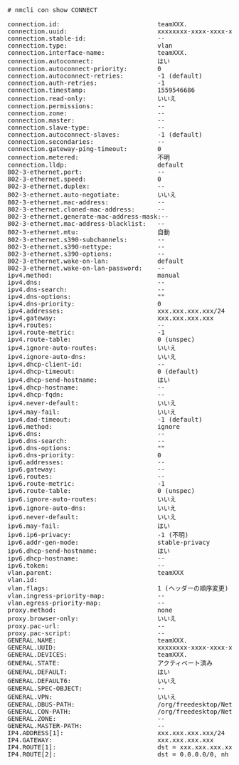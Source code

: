 <pre>
# nmcli con show CONNECT

connection.id:                          teamXXX.<VLAN-ID>
connection.uuid:                        xxxxxxxx-xxxx-xxxx-xxxx-xxxxxxxx
connection.stable-id:                   --
connection.type:                        vlan
connection.interface-name:              teamXXX.<VLAN-ID>
connection.autoconnect:                 はい
connection.autoconnect-priority:        0
connection.autoconnect-retries:         -1 (default)
connection.auth-retries:                -1
connection.timestamp:                   1559546686
connection.read-only:                   いいえ
connection.permissions:                 --
connection.zone:                        --
connection.master:                      --
connection.slave-type:                  --
connection.autoconnect-slaves:          -1 (default)
connection.secondaries:                 --
connection.gateway-ping-timeout:        0
connection.metered:                     不明
connection.lldp:                        default
802-3-ethernet.port:                    --
802-3-ethernet.speed:                   0
802-3-ethernet.duplex:                  --
802-3-ethernet.auto-negotiate:          いいえ
802-3-ethernet.mac-address:             --
802-3-ethernet.cloned-mac-address:      --
802-3-ethernet.generate-mac-address-mask:--
802-3-ethernet.mac-address-blacklist:   --
802-3-ethernet.mtu:                     自動
802-3-ethernet.s390-subchannels:        --
802-3-ethernet.s390-nettype:            --
802-3-ethernet.s390-options:            --
802-3-ethernet.wake-on-lan:             default
802-3-ethernet.wake-on-lan-password:    --
ipv4.method:                            manual
ipv4.dns:                               --
ipv4.dns-search:                        --
ipv4.dns-options:                       ""
ipv4.dns-priority:                      0
ipv4.addresses:                         xxx.xxx.xxx.xxx/24
ipv4.gateway:                           xxx.xxx.xxx.xxx
ipv4.routes:                            --
ipv4.route-metric:                      -1
ipv4.route-table:                       0 (unspec)
ipv4.ignore-auto-routes:                いいえ
ipv4.ignore-auto-dns:                   いいえ
ipv4.dhcp-client-id:                    --
ipv4.dhcp-timeout:                      0 (default)
ipv4.dhcp-send-hostname:                はい
ipv4.dhcp-hostname:                     --
ipv4.dhcp-fqdn:                         --
ipv4.never-default:                     いいえ
ipv4.may-fail:                          いいえ
ipv4.dad-timeout:                       -1 (default)
ipv6.method:                            ignore
ipv6.dns:                               --
ipv6.dns-search:                        --
ipv6.dns-options:                       ""
ipv6.dns-priority:                      0
ipv6.addresses:                         --
ipv6.gateway:                           --
ipv6.routes:                            --
ipv6.route-metric:                      -1
ipv6.route-table:                       0 (unspec)
ipv6.ignore-auto-routes:                いいえ
ipv6.ignore-auto-dns:                   いいえ
ipv6.never-default:                     いいえ
ipv6.may-fail:                          はい
ipv6.ip6-privacy:                       -1 (不明)
ipv6.addr-gen-mode:                     stable-privacy
ipv6.dhcp-send-hostname:                はい
ipv6.dhcp-hostname:                     --
ipv6.token:                             --
vlan.parent:                            teamXXX
vlan.id:                                <VLAN-ID>
vlan.flags:                             1 (ヘッダーの順序変更<E3>)
vlan.ingress-priority-map:              --
vlan.egress-priority-map:               --
proxy.method:                           none
proxy.browser-only:                     いいえ
proxy.pac-url:                          --
proxy.pac-script:                       --
GENERAL.NAME:                           teamXXX.<VLAN-ID>
GENERAL.UUID:                           xxxxxxxx-xxxx-xxxx-xxxx-xxxxxxxx
GENERAL.DEVICES:                        teamXXX.<VLAN-ID>
GENERAL.STATE:                          アクティベート済み
GENERAL.DEFAULT:                        はい
GENERAL.DEFAULT6:                       いいえ
GENERAL.SPEC-OBJECT:                    --
GENERAL.VPN:                            いいえ
GENERAL.DBUS-PATH:                      /org/freedesktop/NetworkManager/ActiveConnection/9
GENERAL.CON-PATH:                       /org/freedesktop/NetworkManager/Settings/9
GENERAL.ZONE:                           --
GENERAL.MASTER-PATH:                    --
IP4.ADDRESS[1]:                         xxx.xxx.xxx.xxx/24
IP4.GATEWAY:                            xxx.xxx.xxx.xxx
IP4.ROUTE[1]:                           dst = xxx.xxx.xxx.xxx/24, nh = 0.0.0.0, mt = 400
IP4.ROUTE[2]:                           dst = 0.0.0.0/0, nh = xxx.xxx.xxx.xxx, mt = 400
</pre>
